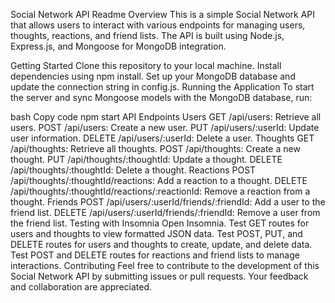 Social Network API Readme
Overview
This is a simple Social Network API that allows users to interact with various endpoints for managing users, thoughts, reactions, and friend lists. The API is built using Node.js, Express.js, and Mongoose for MongoDB integration.

Getting Started
Clone this repository to your local machine.
Install dependencies using npm install.
Set up your MongoDB database and update the connection string in config.js.
Running the Application
To start the server and sync Mongoose models with the MongoDB database, run:

bash
Copy code
npm start
API Endpoints
Users
GET /api/users: Retrieve all users.
POST /api/users: Create a new user.
PUT /api/users/:userId: Update user information.
DELETE /api/users/:userId: Delete a user.
Thoughts
GET /api/thoughts: Retrieve all thoughts.
POST /api/thoughts: Create a new thought.
PUT /api/thoughts/:thoughtId: Update a thought.
DELETE /api/thoughts/:thoughtId: Delete a thought.
Reactions
POST /api/thoughts/:thoughtId/reactions: Add a reaction to a thought.
DELETE /api/thoughts/:thoughtId/reactions/:reactionId: Remove a reaction from a thought.
Friends
POST /api/users/:userId/friends/:friendId: Add a user to the friend list.
DELETE /api/users/:userId/friends/:friendId: Remove a user from the friend list.
Testing with Insomnia
Open Insomnia.
Test GET routes for users and thoughts to view formatted JSON data.
Test POST, PUT, and DELETE routes for users and thoughts to create, update, and delete data.
Test POST and DELETE routes for reactions and friend lists to manage interactions.
Contributing
Feel free to contribute to the development of this Social Network API by submitting issues or pull requests. Your feedback and collaboration are appreciated.






